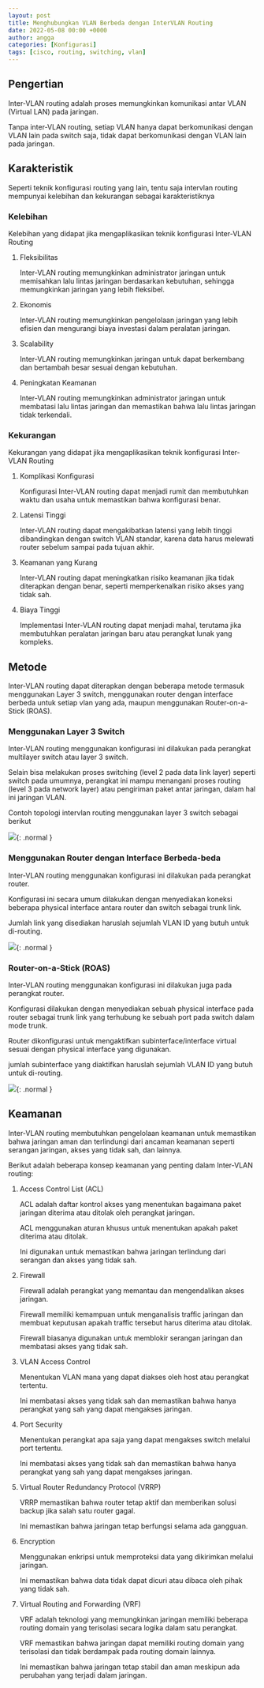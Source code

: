 ```yaml
---
layout: post
title: Menghubungkan VLAN Berbeda dengan InterVLAN Routing
date: 2022-05-08 00:00 +0000
author: angga
categories: [Konfigurasi]
tags: [cisco, routing, switching, vlan]
---
```


## Pengertian

Inter-VLAN routing adalah proses memungkinkan komunikasi antar VLAN (Virtual LAN) pada jaringan.

Tanpa inter-VLAN routing, setiap VLAN hanya dapat berkomunikasi dengan VLAN lain pada switch saja, tidak dapat berkomunikasi dengan VLAN lain pada jaringan.

## Karakteristik

Seperti teknik konfigurasi routing yang lain, tentu saja intervlan routing mempunyai kelebihan dan kekurangan sebagai karakteristiknya

### Kelebihan

Kelebihan yang didapat jika mengaplikasikan teknik konfigurasi Inter-VLAN Routing

1. Fleksibilitas

   Inter-VLAN routing memungkinkan administrator jaringan untuk memisahkan lalu lintas jaringan berdasarkan kebutuhan, sehingga memungkinkan jaringan yang lebih fleksibel.

1. Ekonomis

   Inter-VLAN routing memungkinkan pengelolaan jaringan yang lebih efisien dan mengurangi biaya investasi dalam peralatan jaringan.

1. Scalability

   Inter-VLAN routing memungkinkan jaringan untuk dapat berkembang dan bertambah besar sesuai dengan kebutuhan.

1. Peningkatan Keamanan

   Inter-VLAN routing memungkinkan administrator jaringan untuk membatasi lalu lintas jaringan dan memastikan bahwa lalu lintas jaringan tidak terkendali.

### Kekurangan

Kekurangan yang didapat jika mengaplikasikan teknik konfigurasi Inter-VLAN Routing

1. Komplikasi Konfigurasi

   Konfigurasi Inter-VLAN routing dapat menjadi rumit dan membutuhkan waktu dan usaha untuk memastikan bahwa konfigurasi benar.

1. Latensi Tinggi

   Inter-VLAN routing dapat mengakibatkan latensi yang lebih tinggi dibandingkan dengan switch VLAN standar, karena data harus melewati router sebelum sampai pada tujuan akhir.

1. Keamanan yang Kurang

   Inter-VLAN routing dapat meningkatkan risiko keamanan jika tidak diterapkan dengan benar, seperti memperkenalkan risiko akses yang tidak sah.

1. Biaya Tinggi

   Implementasi Inter-VLAN routing dapat menjadi mahal, terutama jika membutuhkan peralatan jaringan baru atau perangkat lunak yang kompleks.

## Metode

Inter-VLAN routing dapat diterapkan dengan beberapa metode termasuk menggunakan Layer 3 switch, menggunakan router dengan interface berbeda untuk setiap vlan yang ada, maupun menggunakan Router-on-a-Stick (ROAS).

### Menggunakan Layer 3 Switch

Inter-VLAN routing menggunakan konfigurasi ini dilakukan pada perangkat multilayer switch atau layer 3 switch.

Selain bisa melakukan proses switching (level 2 pada data link layer) seperti switch pada umumnya, perangkat ini mampu menangani proses routing (level 3 pada network layer) atau pengiriman paket antar jaringan, dalam hal ini jaringan VLAN.

Contoh topologi intervlan routing menggunakan layer 3 switch sebagai berikut

![](/assets/img/2022-05-08-menghubungkan-vlan-berbeda-menggunakan-intervlan-routing/01.png){: .normal }

### Menggunakan Router dengan Interface Berbeda-beda

Inter-VLAN routing menggunakan konfigurasi ini dilakukan pada perangkat router.

Konfigurasi ini secara umum dilakukan dengan menyediakan koneksi beberapa physical interface antara router dan switch sebagai trunk link.

Jumlah link yang disediakan haruslah sejumlah VLAN ID yang butuh untuk di-routing.

![](/assets/img/2022-05-08-menghubungkan-vlan-berbeda-menggunakan-intervlan-routing/02.png){: .normal }

### Router-on-a-Stick (ROAS)

Inter-VLAN routing menggunakan konfigurasi ini dilakukan juga pada perangkat router.

Konfigurasi dilakukan dengan menyediakan sebuah physical interface pada router sebagai trunk link yang terhubung ke sebuah port pada switch dalam mode trunk.

Router dikonfigurasi untuk mengaktifkan subinterface/interface virtual sesuai dengan physical interface yang digunakan.

jumlah subinterface yang diaktifkan haruslah sejumlah VLAN ID yang butuh untuk di-routing.

![](/assets/img/2022-05-08-menghubungkan-vlan-berbeda-menggunakan-intervlan-routing/03.png){: .normal }

## Keamanan

Inter-VLAN routing membutuhkan pengelolaan keamanan untuk memastikan bahwa jaringan aman dan terlindungi dari ancaman keamanan seperti serangan jaringan, akses yang tidak sah, dan lainnya.

Berikut adalah beberapa konsep keamanan yang penting dalam Inter-VLAN routing:

1. Access Control List (ACL)

   ACL adalah daftar kontrol akses yang menentukan bagaimana paket jaringan diterima atau ditolak oleh perangkat jaringan.

   ACL menggunakan aturan khusus untuk menentukan apakah paket diterima atau ditolak.

   Ini digunakan untuk memastikan bahwa jaringan terlindung dari serangan dan akses yang tidak sah.

1. Firewall

   Firewall adalah perangkat yang memantau dan mengendalikan akses jaringan.

   Firewall memiliki kemampuan untuk menganalisis traffic jaringan dan membuat keputusan apakah traffic tersebut harus diterima atau ditolak.

   Firewall biasanya digunakan untuk memblokir serangan jaringan dan membatasi akses yang tidak sah.

1. VLAN Access Control

   Menentukan VLAN mana yang dapat diakses oleh host atau perangkat tertentu.

   Ini membatasi akses yang tidak sah dan memastikan bahwa hanya perangkat yang sah yang dapat mengakses jaringan.

1. Port Security

   Menentukan perangkat apa saja yang dapat mengakses switch melalui port tertentu.

   Ini membatasi akses yang tidak sah dan memastikan bahwa hanya perangkat yang sah yang dapat mengakses jaringan.

1. Virtual Router Redundancy Protocol (VRRP)

   VRRP memastikan bahwa router tetap aktif dan memberikan solusi backup jika salah satu router gagal.

   Ini memastikan bahwa jaringan tetap berfungsi selama ada gangguan.

1. Encryption

   Menggunakan enkripsi untuk memproteksi data yang dikirimkan melalui jaringan.

   Ini memastikan bahwa data tidak dapat dicuri atau dibaca oleh pihak yang tidak sah.

1. Virtual Routing and Forwarding (VRF)

   VRF adalah teknologi yang memungkinkan jaringan memiliki beberapa routing domain yang terisolasi secara logika dalam satu perangkat.

   VRF memastikan bahwa jaringan dapat memiliki routing domain yang terisolasi dan tidak berdampak pada routing domain lainnya.

   Ini memastikan bahwa jaringan tetap stabil dan aman meskipun ada perubahan yang terjadi dalam jaringan.
